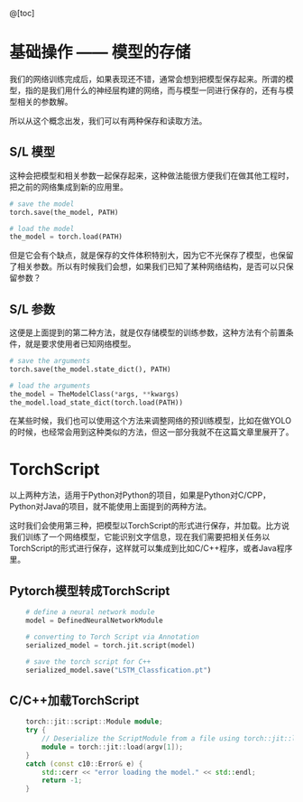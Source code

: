 
@[toc]

# 基础操作 —— 模型的存储

我们的网络训练完成后，如果表现还不错，通常会想到把模型保存起来。所谓的模型，指的是我们用什么的神经层构建的网络，而与模型一同进行保存的，还有与模型相关的参数解。

所以从这个概念出发，我们可以有两种保存和读取方法。

## S/L 模型

这种会把模型和相关参数一起保存起来，这种做法能很方便我们在做其他工程时，把之前的网络集成到新的应用里。

```python
# save the model 
torch.save(the_model, PATH)

# load the model
the_model = torch.load(PATH)
```

但是它会有个缺点，就是保存的文件体积特别大，因为它不光保存了模型，也保留了相关参数。所以有时候我们会想，如果我们已知了某种网络结构，是否可以只保留参数？

## S/L 参数
这便是上面提到的第二种方法，就是仅存储模型的训练参数，这种方法有个前置条件，就是要求使用者已知网络模型。

```python
# save the arguments
torch.save(the_model.state_dict(), PATH)

# load the arguments
the_model = TheModelClass(*args, **kwargs)
the_model.load_state_dict(torch.load(PATH))
```

在某些时候，我们也可以使用这个方法来调整网络的预训练模型，比如在做YOLO的时候，也经常会用到这种类似的方法，但这一部分我就不在这篇文章里展开了。

# TorchScript 

以上两种方法，适用于Python对Python的项目，如果是Python对C/CPP，Python对Java的项目，就不能使用上面提到的两种方法。

这时我们会使用第三种，把模型以TorchScript的形式进行保存，并加载。比方说我们训练了一个网络模型，它能识别文字信息，现在我们需要把相关任务以TorchScript的形式进行保存，这样就可以集成到比如C/C++程序，或者Java程序里。

## Pytorch模型转成TorchScript
~~~python
	# define a neural network module
	model = DefinedNeuralNetworkModule

    # converting to Torch Script via Annotation
    serialized_model = torch.jit.script(model)

    # save the torch script for C++
    serialized_model.save("LSTM_Classfication.pt")
~~~

## C/C++加载TorchScript

~~~cpp
    torch::jit::script::Module module;
    try {
        // Deserialize the ScriptModule from a file using torch::jit::load().
        module = torch::jit::load(argv[1]);
    }
    catch (const c10::Error& e) {
        std::cerr << "error loading the model." << std::endl;
        return -1;
    }
~~~
